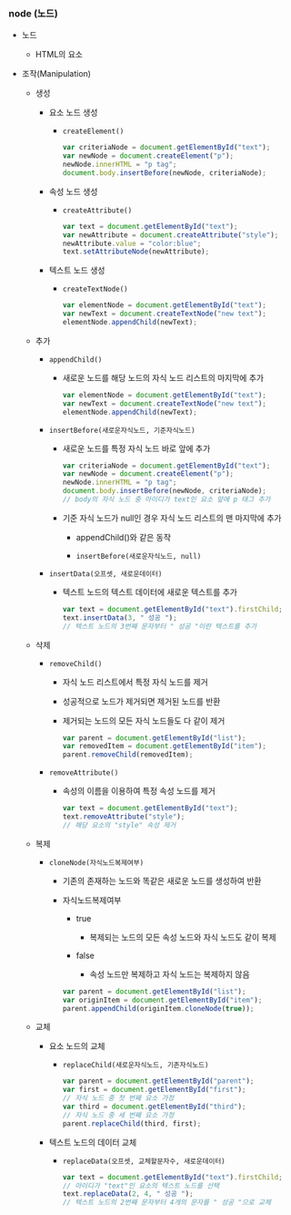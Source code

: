 ### node (노드)

- 노드
  
  - HTML의 요소

- 조작(Manipulation)
  
  - 생성
    
    - 요소 노드 생성
      
      - `createElement()`
        
        ```javascript
        var criteriaNode = document.getElementById("text");
        var newNode = document.createElement("p");
        newNode.innerHTML = "p tag";
        document.body.insertBefore(newNode, criteriaNode);
        ```
    
    - 속성 노드 생성
      
      - `createAttribute()`
        
        ```javascript
        var text = document.getElementById("text");
        var newAttribute = document.createAttribute("style");
        newAttribute.value = "color:blue";
        text.setAttributeNode(newAttribute);
        ```
    
    - 텍스트 노드 생성
      
      - `createTextNode()`
        
        ```javascript
        var elementNode = document.getElementById("text");
        var newText = document.createTextNode("new text");
        elementNode.appendChild(newText);
        ```
  
  - 추가
    
    - `appendChild()`
      
      - 새로운 노드를 해당 노드의 자식 노드 리스트의 마지막에 추가
        
        ```javascript
        var elementNode = document.getElementById("text");
        var newText = document.createTextNode("new text");
        elementNode.appendChild(newText);
        ```
    
    - `insertBefore(새로운자식노드, 기준자식노드)`
      
      - 새로운 노드를 특정 자식 노드 바로 앞에 추가
        
        ```javascript
        var criteriaNode = document.getElementById("text");
        var newNode = document.createElement("p");
        newNode.innerHTML = "p tag";
        document.body.insertBefore(newNode, criteriaNode);
        // body의 자식 노드 중 아이디가 text인 요소 앞에 p 태그 추가
        ```
      
      - 기준 자식 노드가 null인 경우 자식 노드 리스트의 맨 마지막에 추가
        
        - appendChild()와 같은 동작
        
        - `insertBefore(새로운자식노드, null)`
    
    - `insertData(오프셋, 새로운데이터)`
      
      - 텍스트 노드의 텍스트 데이터에 새로운 텍스트를 추가
        
        ```javascript
        var text = document.getElementById("text").firstChild;
        text.insertData(3, " 성공 ");
        // 텍스트 노드의 3번째 문자부터 " 성공 "이란 텍스트를 추가
        ```
  
  - 삭제
    
    - `removeChild()`
      
      - 자식 노드 리스트에서 특정 자식 노드를 제거
      
      - 성공적으로 노드가 제거되면 제거된 노드를 반환
      
      - 제거되는 노드의 모든 자식 노드들도 다 같이 제거
        
        ```javascript
        var parent = document.getElementById("list");
        var removedItem = document.getElementById("item");
        parent.removeChild(removedItem);
        ```
    
    - `removeAttribute()`
      
      - 속성의 이름을 이용하여 특정 속성 노드를 제거
        
        ```javascript
        var text = document.getElementById("text");
        text.removeAttribute("style");
        // 해당 요소의 "style" 속성 제거
        ```
  
  - 복제
    
    - `cloneNode(자식노드복제여부)`
      
      - 기존의 존재하는 노드와 똑같은 새로운 노드를 생성하여 반환
      
      - 자식노드복제여부
        
        - true
          
          - 복제되는 노드의 모든 속성 노드와 자식 노드도 같이 복제
        
        - false
          
          - 속성 노드만 복제하고 자식 노드는 복제하지 않음
        
        ```javascript
        var parent = document.getElementById("list");
        var originItem = document.getElementById("item");
        parent.appendChild(originItem.cloneNode(true));
        ```
  
  - 교체
    
    - 요소 노드의 교체
      
      - `replaceChild(새로운자식노드, 기존자식노드)`
        
        ```javascript
        var parent = document.getElementById("parent");
        var first = document.getElementById("first");
        // 자식 노드 중 첫 번째 요소 가정
        var third = document.getElementById("third");
        // 자식 노드 중 세 번째 요소 가정
        parent.replaceChild(third, first);
        ```
    
    - 텍스트 노드의 데이터 교체
      
      - `replaceData(오프셋, 교체할문자수, 새로운데이터)`
        
        ```javascript
        var text = document.getElementById("text").firstChild;
        // 아이디가 "text"인 요소의 텍스트 노드를 선택
        text.replaceData(2, 4, " 성공 ");
        // 텍스트 노드의 2번째 문자부터 4개의 문자를 " 성공 "으로 교체
        ```